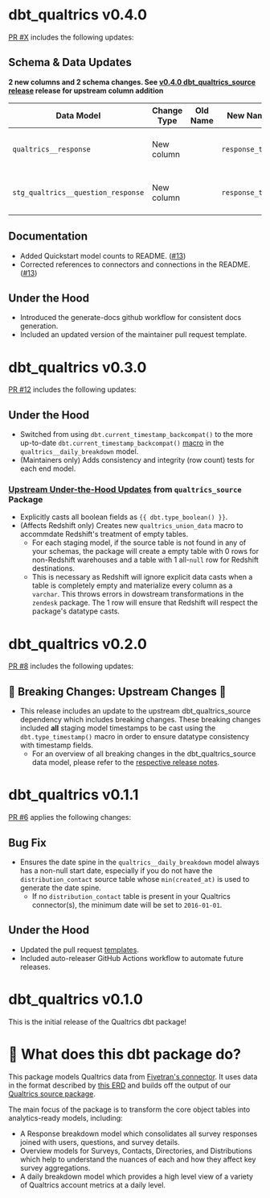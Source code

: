 # dbt_qualtrics v0.4.0

[PR #X](https://github.com/fivetran/dbt_qualtrics/pull/X) includes the following updates:

## Schema & Data Updates
**2 new columns and 2 schema changes. See [v0.4.0 dbt_qualtrics_source release](https://github.com/fivetran/dbt_qualtrics_source/releases/tag/v0.4.0) release for upstream column addition**

| Data Model | Change Type | Old Name | New Name | Notes |
| --- | --- | --- | --- | --- |
| `qualtrics__response` | New column |  | `response_text` | Text of the question response. |
| `stg_qualtrics__question_response` | New column |  | `response_text` | Text of the question response. |

## Documentation
- Added Quickstart model counts to README. ([#13](https://github.com/fivetran/dbt_qualtrics/pull/13))
- Corrected references to connectors and connections in the README. ([#13](https://github.com/fivetran/dbt_qualtrics/pull/13))

## Under the Hood
- Introduced the generate-docs github workflow for consistent docs generation.
- Included an updated version of the maintainer pull request template.

# dbt_qualtrics v0.3.0

[PR #12](https://github.com/fivetran/dbt_qualtrics/pull/12) includes the following updates:

## Under the Hood
- Switched from using `dbt.current_timestamp_backcompat()` to the more up-to-date `dbt.current_timestamp_backcompat()` [macro](https://docs.getdbt.com/reference/dbt-jinja-functions/cross-database-macros#current_timestamp) in the `qualtrics__daily_breakdown` model.
- (Maintainers only) Adds consistency and integrity (row count) tests for each end model.

### [Upstream Under-the-Hood Updates](https://github.com/fivetran/dbt_qualtrics_source/blob/main/CHANGELOG.md) from `qualtrics_source` Package
- Explicitly casts all boolean fields as `{{ dbt.type_boolean() }}`.
- (Affects Redshift only) Creates new `qualtrics_union_data` macro to accommdate Redshift's treatment of empty tables.
  - For each staging model, if the source table is not found in any of your schemas, the package will create a empty table with 0 rows for non-Redshift warehouses and a table with 1 all-`null` row for Redshift destinations.
  - This is necessary as Redshift will ignore explicit data casts when a table is completely empty and materialize every column as a `varchar`. This throws errors in dowstream transformations in the `zendesk` package. The 1 row will ensure that Redshift will respect the package's datatype casts.

# dbt_qualtrics v0.2.0

[PR #8](https://github.com/fivetran/dbt_qualtrics/pull/8) includes the following updates: 

## 🚨 Breaking Changes: Upstream Changes 🚨
- This release includes an update to the upstream dbt_qualtrics_source dependency which includes breaking changes. These breaking changes included **all** staging model timestamps to be cast using the `dbt.type_timestamp()` macro in order to ensure datatype consistency with timestamp fields.
  - For an overview of all breaking changes in the dbt_qualtrics_source data model, please refer to the [respective release notes](https://github.com/fivetran/dbt_qualtrics_source/releases/tag/v0.2.0).

# dbt_qualtrics v0.1.1

[PR #6](https://github.com/fivetran/dbt_qualtrics/pull/6) applies the following changes:

## Bug Fix
- Ensures the date spine in the `qualtrics__daily_breakdown` model always has a non-null start date, especially if you do not have the `distribution_contact` source table whose `min(created_at)` is used to generate the date spine. 
  - If no `distribution_contact` table is present in your Qualtrics connector(s), the minimum date will be set to `2016-01-01`.

## Under the Hood
- Updated the pull request [templates](/.github).
- Included auto-releaser GitHub Actions workflow to automate future releases.

# dbt_qualtrics v0.1.0
This is the initial release of the Qualtrics dbt package!

# 📣 What does this dbt package do?

This package models Qualtrics data from [Fivetran's connector](https://fivetran.com/docs/applications/qualtrics). It uses data in the format described by [this ERD](https://fivetran.com/docs/applications/qualtrics#schemainformation) and builds off the output of our [Qualtrics source package](https://github.com/fivetran/dbt_qualtrics_source).

The main focus of the package is to transform the core object tables into analytics-ready models, including:
- A Response breakdown model which consolidates all survey responses joined with users, questions, and survey details.
- Overview models for Surveys, Contacts, Directories, and Distributions which help to understand the nuances of each and how they affect key survey aggregations.
- A daily breakdown model which provides a high level view of a variety of Qualtrics account metrics at a daily level.
